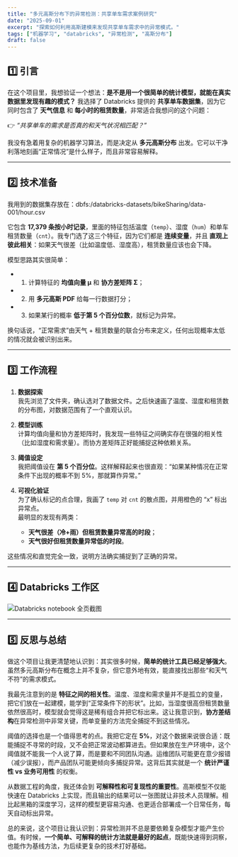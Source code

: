 ```yaml
---
title: "多元高斯分布下的异常检测：共享单车需求案例研究"
date: "2025-09-01"
excerpt: "探索如何利用高斯建模来发现共享单车需求中的异常模式。"
tags: ["机器学习", "databricks", "异常检测", "高斯分布"]
draft: false
---
```


## 1️⃣ 引言

在这个项目里，我想验证一个想法：**是不是用一个很简单的统计模型，就能在真实数据里发现有趣的模式？** 我选择了 Databricks 提供的 **共享单车数据集**，因为它同时包含了 **天气信息** 和 **每小时的租赁数量**，非常适合我想问的这个问题：  

👉 *“共享单车的需求是否真的和天气状况相匹配？”*  

我没有急着用复杂的机器学习算法，而是决定从 **多元高斯分布** 出发。它可以干净利落地刻画“正常情况”是什么样子，而且非常容易解释。  

---

## 2️⃣ 技术准备

我用到的数据集存放在：dbfs:/databricks-datasets/bikeSharing/data-001/hour.csv  

它包含 **17,379 条按小时记录**，里面的特征包括温度（`temp`）、湿度（`hum`）和单车租赁数量（`cnt`）。我专门选了这三个特征，因为它们都是 **连续变量**，并且 **直观上彼此相关**：如果天气很差（比如温度低、湿度高），租赁数量应该也会下降。  

模型思路其实很简单：
- 1. 计算特征的 **均值向量 μ** 和 **协方差矩阵 Σ**；  
- 2. 用 **多元高斯 PDF** 给每一行数据打分；  
- 3. 如果某行的概率 **低于第 5 个百分位数**，就标记为异常。  

换句话说，“正常需求”由天气 + 租赁数量的联合分布来定义，任何出现概率太低的情况就会被识别出来。  

---

## 3️⃣ 工作流程

1. **数据探索**  
   我先浏览了文件夹，确认选对了数据文件。之后快速画了温度、湿度和租赁数的分布图，对数据范围有了一个直观认识。  

2. **模型训练**  
   计算均值向量和协方差矩阵时，我发现一些特征之间确实存在很强的相关性（比如湿度和需求量）。而协方差矩阵正好能捕捉这种依赖关系。  

3. **阈值设定**  
   我把阈值设在 **第 5 个百分位**。这样解释起来也很直观：“如果某种情况在正常条件下出现的概率不到 5%，那就算作异常。”  

4. **可视化验证**  
   为了确认标记的点合理，我画了 `temp` 对 `cnt` 的散点图，并用橙色的 “x” 标出异常点。  
   最明显的发现有两类：  
   - **天气很差（冷+雨）但租赁数量异常高的时段**；  
   - **天气很好但租赁数量异常低的时段**。  

这些情况和直觉完全一致，说明方法确实捕捉到了正确的异常。  

---

## 4️⃣ Databricks 工作区

<div class="screenshot-large">
  <img src="/images/projects/project2/1.png" alt="Databricks notebook 全页截图">
</div>

---

## 5️⃣ 反思与总结

做这个项目让我更清楚地认识到：其实很多时候，**简单的统计工具已经足够强大**。虽然多元高斯分布在概念上并不复杂，但它意外地有效，能直接找出那些“和天气不符”的需求模式。  

我最先注意到的是 **特征之间的相关性**。温度、湿度和需求量并不是孤立的变量，把它们放在一起建模，能学到“正常条件下的形状”。比如，当湿度很高但租赁数量依然很高时，模型就会觉得这是稀有组合并把它标出来。这让我意识到，**协方差结构**在异常检测中非常关键，而单变量的方法完全捕捉不到这些情况。  

阈值的选择也是一个值得思考的点。我把它定在 **5%**，对这个数据来说很合适：既能捕捉不寻常的时段，又不会把正常波动都算进去。但如果放在生产环境中，这个阈值就不能我一个人说了算，而是要和不同团队沟通。运维团队可能更在意少报错（减少误报），而产品团队可能更倾向多捕捉异常。这背后其实就是一个 **统计严谨性 vs 业务可用性** 的权衡。  

从数据工程的角度，我还体会到 **可解释性和可复现性的重要性**。高斯模型不仅能快速在 Databricks 上实现，而且输出的结果可以一张图就让非技术人员理解。相比起黑箱的深度学习，这样的模型更容易沟通、也更适合部署成一个日常任务，每天自动标出异常。  

总的来说，这个项目让我认识到：异常检测并不总是要依赖复杂模型才能产生价值。有时候，**一个简单、可解释的统计方法就是最好的起点**，既能快速得到洞察，也能作为基线方法，为后续更复杂的技术打好基础。
